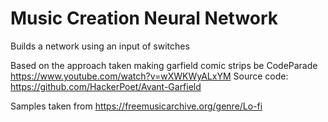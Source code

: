 # Music Creation Neural Network

Builds a network using an input of switches 

Based on the approach taken making garfield comic strips be CodeParade
https://www.youtube.com/watch?v=wXWKWyALxYM
Source code: https://github.com/HackerPoet/Avant-Garfield

Samples taken from https://freemusicarchive.org/genre/Lo-fi